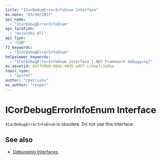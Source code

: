 ```yaml
---
title: "ICorDebugErrorInfoEnum Interface"
ms.date: "03/30/2017"
api_name: 
  - "ICorDebugErrorInfoEnum"
api_location: 
  - "mscordbi.dll"
api_type: 
  - "COM"
f1_keywords: 
  - "ICorDebugErrorInfoEnum"
helpviewer_keywords: 
  - "ICorDebugErrorInfoEnum interface [.NET Framework debugging]"
ms.assetid: a5ff40b0-d04e-40d5-a007-cc6ee7c3a9ae
topic_type: 
  - "apiref"
author: "rpetrusha"
ms.author: "ronpet"
---
```

# ICorDebugErrorInfoEnum Interface

`ICorDebugErrorInfoEnum` is obsolete. Do not use this interface.  
  
## See also
- [Debugging Interfaces](../../../../docs/framework/unmanaged-api/debugging/debugging-interfaces.md)
